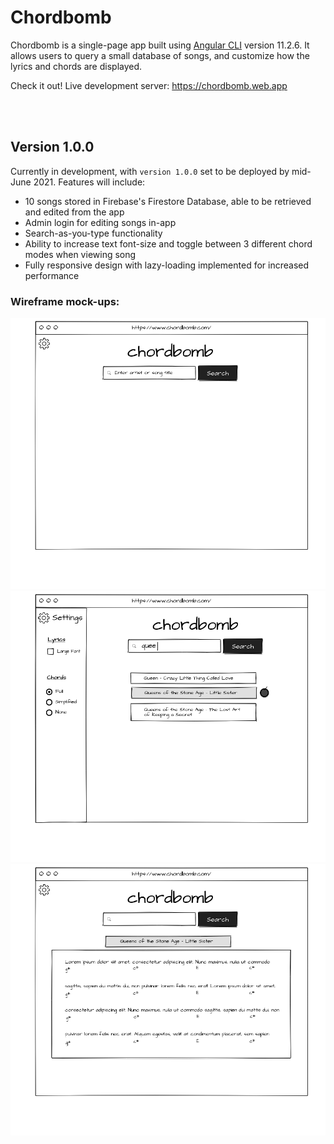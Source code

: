 # Chordbomb

Chordbomb is a single-page app built using [Angular CLI](https://github.com/angular/angular-cli) version 11.2.6. It allows users to query a small database of songs, and customize how the lyrics and chords are displayed.

Check it out! Live development server: https://chordbomb.web.app

<br><br>
## Version 1.0.0
Currently in development, with `version 1.0.0` set to be deployed by mid-June 2021. Features will include:
* 10 songs stored in Firebase's Firestore Database, able to be retrieved and edited from the app
* Admin login for editing songs in-app
* Search-as-you-type functionality
* Ability to increase text font-size and toggle between 3 different chord modes when viewing song
* Fully responsive design with lazy-loading implemented for increased performance

### Wireframe mock-ups:

![search page (website landing page)](./mock-up/search_page.png)
![search page - input & settings](./mock-up/search_page_-_input_&_settings.png)
![song page](./mock-up/song_page.png)
